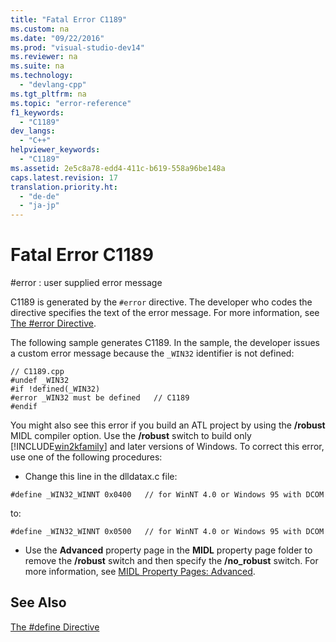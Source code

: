 ```yaml
---
title: "Fatal Error C1189"
ms.custom: na
ms.date: "09/22/2016"
ms.prod: "visual-studio-dev14"
ms.reviewer: na
ms.suite: na
ms.technology: 
  - "devlang-cpp"
ms.tgt_pltfrm: na
ms.topic: "error-reference"
f1_keywords: 
  - "C1189"
dev_langs: 
  - "C++"
helpviewer_keywords: 
  - "C1189"
ms.assetid: 2e5c8a78-edd4-411c-b619-558a96be148a
caps.latest.revision: 17
translation.priority.ht: 
  - "de-de"
  - "ja-jp"
---
```

# Fatal Error C1189
\#error : user supplied error message  
  
 C1189 is generated by the `#error` directive. The developer who codes the directive specifies the text of the error message. For more information, see [The #error Directive](../VS_csharp/sharperror-directive--c-c---.md).  
  
 The following sample generates C1189. In the sample, the developer issues a custom error message because the `_WIN32` identifier is not defined:  
  
```  
// C1189.cpp  
#undef _WIN32  
#if !defined(_WIN32)  
#error _WIN32 must be defined   // C1189  
#endif  
```  
  
 You might also see this error if you build an ATL project by using the **/robust** MIDL compiler option. Use the **/robust** switch to build only [!INCLUDE[win2kfamily](../VS_csharp/includes/win2kfamily_md.md)] and later versions of Windows. To correct this error, use one of the following procedures:  
  
-   Change this line in the dlldatax.c file:  
  
```  
#define _WIN32_WINNT 0x0400   // for WinNT 4.0 or Windows 95 with DCOM  
```  
  
 to:  
  
```  
#define _WIN32_WINNT 0x0500   // for WinNT 4.0 or Windows 95 with DCOM  
```  
  
-   Use the **Advanced** property page in the **MIDL** property page folder to remove the **/robust** switch and then specify the **/no_robust** switch. For more information, see [MIDL Property Pages: Advanced](../VS_csharp/midl-property-pages--advanced.md).  
  
## See Also  
 [The #define Directive](../VS_csharp/sharpdefine-directive--c-c---.md)